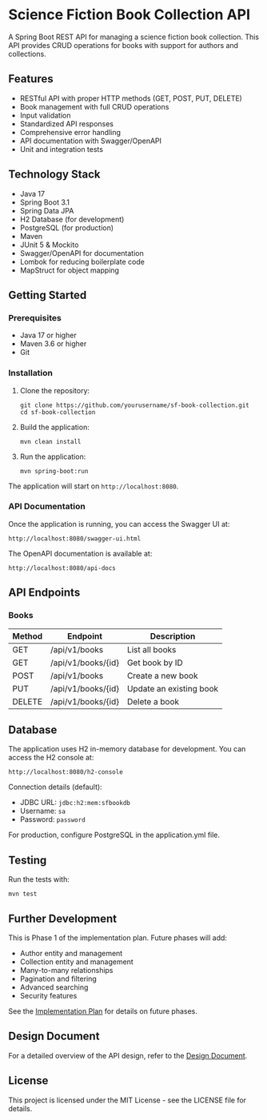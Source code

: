 # Science Fiction Book Collection API

A Spring Boot REST API for managing a science fiction book collection. This API provides CRUD operations for books with support for authors and collections.

## Features

- RESTful API with proper HTTP methods (GET, POST, PUT, DELETE)
- Book management with full CRUD operations
- Input validation
- Standardized API responses
- Comprehensive error handling
- API documentation with Swagger/OpenAPI
- Unit and integration tests

## Technology Stack

- Java 17
- Spring Boot 3.1
- Spring Data JPA
- H2 Database (for development)
- PostgreSQL (for production)
- Maven
- JUnit 5 & Mockito
- Swagger/OpenAPI for documentation
- Lombok for reducing boilerplate code
- MapStruct for object mapping

## Getting Started

### Prerequisites

- Java 17 or higher
- Maven 3.6 or higher
- Git

### Installation

1. Clone the repository:
   ```
   git clone https://github.com/yourusername/sf-book-collection.git
   cd sf-book-collection
   ```

2. Build the application:
   ```
   mvn clean install
   ```

3. Run the application:
   ```
   mvn spring-boot:run
   ```

The application will start on `http://localhost:8080`.

### API Documentation

Once the application is running, you can access the Swagger UI at:
```
http://localhost:8080/swagger-ui.html
```

The OpenAPI documentation is available at:
```
http://localhost:8080/api-docs
```

## API Endpoints

### Books

| Method | Endpoint              | Description                             |
|--------|------------------------|----------------------------------------|
| GET    | /api/v1/books         | List all books                          |
| GET    | /api/v1/books/{id}    | Get book by ID                          |
| POST   | /api/v1/books         | Create a new book                       |
| PUT    | /api/v1/books/{id}    | Update an existing book                 |
| DELETE | /api/v1/books/{id}    | Delete a book                           |

## Database

The application uses H2 in-memory database for development. You can access the H2 console at:
```
http://localhost:8080/h2-console
```

Connection details (default):
- JDBC URL: `jdbc:h2:mem:sfbookdb`
- Username: `sa`
- Password: `password`

For production, configure PostgreSQL in the application.yml file.

## Testing

Run the tests with:
```
mvn test
```

## Further Development

This is Phase 1 of the implementation plan. Future phases will add:
- Author entity and management
- Collection entity and management
- Many-to-many relationships
- Pagination and filtering
- Advanced searching
- Security features

See the [Implementation Plan](docs/sf-book-implementation-plan.md) for details on future phases.

## Design Document

For a detailed overview of the API design, refer to the [Design Document](docs/sf-book-collection-design.md).

## License

This project is licensed under the MIT License - see the LICENSE file for details.